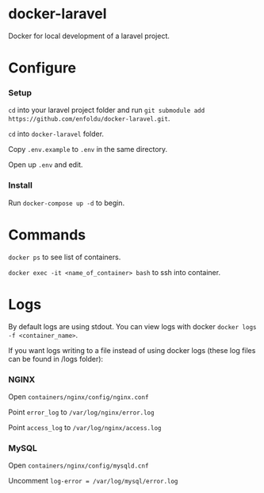 # docker-laravel
Docker for local development of a laravel project.

# Configure

### Setup

`cd` into your laravel project folder and run `git submodule add https://github.com/enfoldu/docker-laravel.git`.

`cd` into `docker-laravel` folder.

Copy `.env.example` to `.env` in the same directory.

Open up `.env` and edit.

### Install

Run `docker-compose up -d` to begin.

# Commands

`docker ps` to see list of containers.

`docker exec -it <name_of_container> bash` to ssh into container.

# Logs

By default logs are using stdout. You can view logs with docker `docker logs -f <container_name>`.

If you want logs writing to a file instead of using docker logs (these log files can be found in /logs folder):

### NGINX

Open `containers/nginx/config/nginx.conf` 

Point `error_log` to `/var/log/nginx/error.log` 

Point `access_log` to `/var/log/nginx/access.log`

### MySQL

Open `containers/nginx/config/mysqld.cnf`

Uncomment `log-error = /var/log/mysql/error.log`





